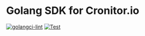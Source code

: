 # Golang SDK for Cronitor.io
[![golangci-lint](https://github.com/RightCapitalHQ/cronitor-go-sdk/actions/workflows/golangci-lint.yml/badge.svg)](https://github.com/RightCapitalHQ/cronitor-go-sdk/actions/workflows/golangci-lint.yml)
[![Test](https://github.com/RightCapitalHQ/cronitor-go-sdk/actions/workflows/test.yml/badge.svg)](https://github.com/RightCapitalHQ/cronitor-go-sdk/actions/workflows/test.yml)
